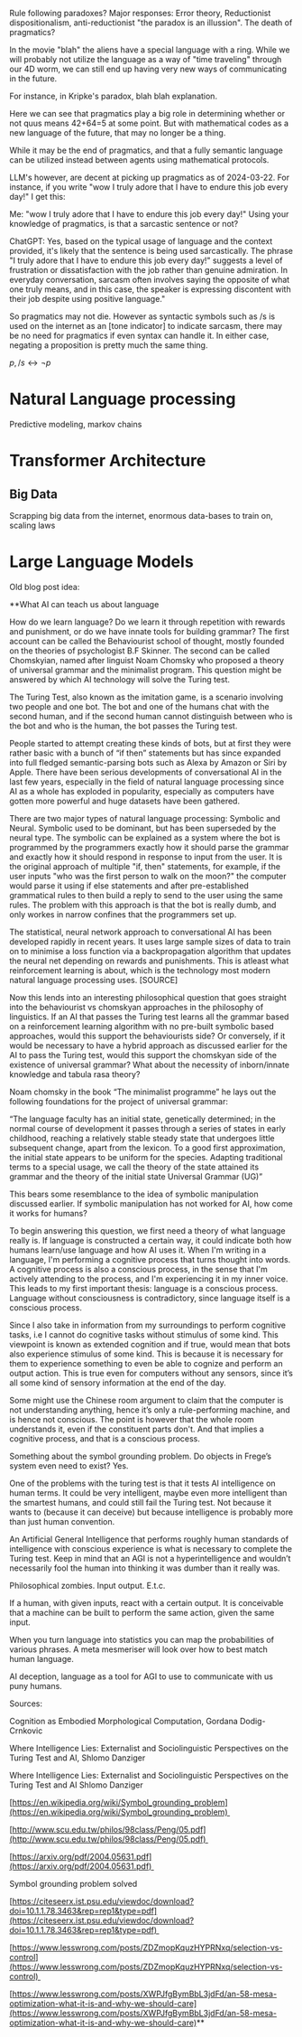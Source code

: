 





Rule following paradoxes?
Major responses: Error theory, Reductionist dispositionalism, anti-reductionist "the paradox is an illussion".
The death of pragmatics?



In the movie "blah" the aliens have a special language with a ring. While we will probably not utilize the language as a way of "time traveling" through our 4D worm, we can still end up having very new ways of communicating in the future.

For instance, in Kripke's paradox, blah blah explanation. 

Here we can see that pragmatics play a big role in determining whether or not quus means 42+64=5 at some point. But with mathematical codes as a new language of the future, that may no longer be a thing. 

While it may be the end of pragmatics, and that a fully semantic language can be utilized instead between agents using mathematical protocols.

LLM's however, are decent at picking up pragmatics as of 2024-03-22. For instance, if you write "wow I truly adore that I have to endure this job every day!" I get this:

Me: "wow I truly adore that I have to endure this job every day!" Using your knowledge of pragmatics, is that a sarcastic sentence or not?


ChatGPT: Yes, based on the typical usage of language and the context provided, it's likely that the sentence is being used sarcastically. The phrase "I truly adore that I have to endure this job every day!" suggests a level of frustration or dissatisfaction with the job rather than genuine admiration. In everyday conversation, sarcasm often involves saying the opposite of what one truly means, and in this case, the speaker is expressing discontent with their job despite using positive language."

So pragmatics may not die. However as syntactic symbols such as /s is used on the internet as an [tone indicator] to indicate sarcasm, there may be no need for pragmatics if even syntax can handle it. In either case, negating a proposition is pretty much the same thing.

$p, /s\leftrightarrow \neg p$ 



# Natural Language processing

Predictive modeling, markov chains



# Transformer Architecture





## Big Data
Scrapping big data from the internet, enormous data-bases to train on, scaling laws


# Large Language Models







Old blog post idea:

**What AI can teach us about language

  

How do we learn language? Do we learn it through repetition with rewards and punishment, or do we have innate tools for building grammar? The first account can be called the Behaviourist school of thought, mostly founded on the theories of psychologist B.F Skinner. The second can be called Chomskyian, named after linguist Noam Chomsky who proposed a theory of universal grammar and the minimalist program. This question might be answered by which AI technology will solve the Turing test.

  

The Turing Test, also known as the imitation game, is a scenario involving two people and one bot. The bot and one of the humans chat with the second human, and if the second human cannot distinguish between who is the bot and who is the human, the bot passes the Turing test.

  

People started to attempt creating these kinds of bots, but at first they were rather basic with a bunch of “if then” statements but has since expanded into full fledged semantic-parsing bots such as Alexa by Amazon or Siri by Apple. There have been serious developments of conversational AI in the last few years, especially in the field of natural language processing since AI as a whole has exploded in popularity, especially as computers have gotten more powerful and huge datasets have been gathered.

  

There are two major types of natural language processing: Symbolic and Neural. Symbolic used to be dominant, but has been superseded by the neural type. The symbolic can be explained as a system where the bot is programmed by the programmers exactly how it should parse the grammar and exactly how it should respond in response to input from the user. It is the original approach of multiple "if, then" statements, for example, if the user inputs "who was the first person to walk on the moon?" the computer would parse it using if else statements and after pre-established grammatical rules to then build a reply to send to the user using the same rules. The problem with this approach is that the bot is really dumb, and only workes in narrow confines that the programmers set up. 

  

The statistical, neural network approach to conversational AI has been developed rapidly in recent years. It uses large sample sizes of data to train on to minimise a loss function via a backpropagation algorithm that updates the neural net depending on rewards and punishments. This is atleast what reinforcement learning is about, which is the technology most modern natural language processing uses. [SOURCE]

  

Now this lends into an interesting philosophical question that goes straight into the behaviourist vs chomskyan approaches in the philosophy of linguistics. If an AI that passes the Turing test learns all the grammar based on a reinforcement learning algorithm with no pre-built symbolic based approaches, would this support the behaviourists side? Or conversely, if it would be necessary to have a hybrid approach as discussed earlier for the AI to pass the Turing test, would this support the chomskyan side of the existence of universal grammar? What about the necessity of inborn/innate knowledge and tabula rasa theory? 

  
  
  
  

Noam chomsky in the book “The minimalist programme” he lays out the following foundations for the project of universal grammar: 

  

“The language faculty has an initial state, genetically determined; in the normal course of development it passes through a series of states in early childhood, reaching a relatively stable steady state that undergoes little subsequent change, apart from the lexicon. To a good first approximation, the initial state appears to be uniform for the species. Adapting traditional terms to a special usage, we call the theory of the state attained its grammar and the theory of the initial state Universal Grammar (UG)”

  

This bears some resemblance to the idea of symbolic manipulation discussed earlier. If symbolic manipulation has not worked for AI, how come it works for humans? 

  
  
  
  
  

To begin answering this question, we first need a theory of what language really is. If language is constructed a certain way, it could indicate both how humans learn/use language and how AI uses it. When I'm writing in a language, I'm performing a cognitive process that turns thought into words. A cognitive process is also a conscious process, in the sense that I'm actively attending to the process, and I'm experiencing it in my inner voice. This leads to my first important thesis: language is a conscious process. Language without consciousness is contradictory, since language itself is a conscious process. 

  

Since I also take in information from my surroundings to perform cognitive tasks, i.e I cannot do cognitive tasks without stimulus of some kind. This viewpoint is known as extended cognition and if true, would mean that bots also experience stimulus of some kind. This is because it is necessary for them to experience something to even be able to cognize and perform an output action. This is true even for computers without any sensors, since it’s all some kind of sensory information at the end of the day. 

  

Some might use the Chinese room argument to claim that the computer is not understanding anything, hence it’s only a rule-performing machine, and is hence not conscious. The point is however that the whole room understands it, even if the constituent parts don't. And that implies a cognitive process, and that is a conscious process. 

  
  

Something about the symbol grounding problem. Do objects in Frege’s system even need to exist? Yes.

  
  

One of the problems with the turing test is that it tests AI intelligence on human terms. It could be very intelligent, maybe even more intelligent than the smartest humans, and could still fail the Turing test. Not because it wants to (because it can deceive) but because intelligence is probably more than just human convention. 

  
  
  

An Artificial General Intelligence that performs roughly human standards of intelligence with conscious experience is what is necessary to complete the Turing test. Keep in mind that an AGI is not a hyperintelligence and wouldn’t necessarily fool the human into thinking it was dumber than it really was. 

  
  

Philosophical zombies. Input output. E.t.c.

If a human, with given inputs, react with a certain output. It is conceivable that a machine can be built to perform the same action, given the same input. 

  

  
  
  
  

When you turn language into statistics you can map the probabilities of various phrases. A meta mesmeriser will look over how to best match human language. 

  

AI deception, language as a tool for AGI to use to communicate with us puny humans.

  
  
  
  

Sources:

  

Cognition as Embodied Morphological Computation, Gordana Dodig-Crnkovic

  

Where Intelligence Lies: Externalist and Sociolinguistic Perspectives on the Turing Test and AI, Shlomo Danziger

  

Where Intelligence Lies: Externalist and Sociolinguistic Perspectives on the Turing Test and AI Shlomo Danziger

  
  

[https://en.wikipedia.org/wiki/Symbol_grounding_problem](https://en.wikipedia.org/wiki/Symbol_grounding_problem) 

  

[http://www.scu.edu.tw/philos/98class/Peng/05.pdf](http://www.scu.edu.tw/philos/98class/Peng/05.pdf) 

  

[https://arxiv.org/pdf/2004.05631.pdf](https://arxiv.org/pdf/2004.05631.pdf) 

  

Symbol grounding problem solved

[https://citeseerx.ist.psu.edu/viewdoc/download?doi=10.1.1.78.3463&rep=rep1&type=pdf](https://citeseerx.ist.psu.edu/viewdoc/download?doi=10.1.1.78.3463&rep=rep1&type=pdf) 

  

[https://www.lesswrong.com/posts/ZDZmopKquzHYPRNxq/selection-vs-control](https://www.lesswrong.com/posts/ZDZmopKquzHYPRNxq/selection-vs-control) 

  

[https://www.lesswrong.com/posts/XWPJfgBymBbL3jdFd/an-58-mesa-optimization-what-it-is-and-why-we-should-care](https://www.lesswrong.com/posts/XWPJfgBymBbL3jdFd/an-58-mesa-optimization-what-it-is-and-why-we-should-care)**